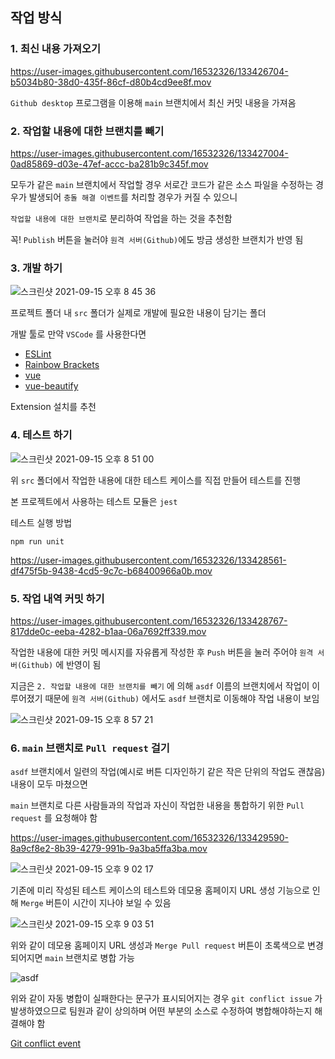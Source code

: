 ## 작업 방식

### 1. 최신 내용 가져오기

https://user-images.githubusercontent.com/16532326/133426704-b5034b80-38d0-435f-86cf-d80b4cd9ee8f.mov

`Github desktop` 프로그램을 이용해 `main` 브랜치에서 최신 커밋 내용을 가져옴

### 2. 작업할 내용에 대한 브랜치를 빼기

https://user-images.githubusercontent.com/16532326/133427004-0ad85869-d03e-47ef-accc-ba281b9c345f.mov

모두가 같은 `main` 브랜치에서 작업할 경우 서로간 코드가 같은 소스 파일을 수정하는 경우가 발생되어 `충돌 해결 이벤트`를 처리할 경우가 커질 수 있으니 

`작업할 내용에 대한 브랜치`로 분리하여 작업을 하는 것을 추천함

꼭! `Publish` 버튼을 눌러야 `원격 서버(Github)`에도 방금 생성한 브랜치가 반영 됨

### 3. 개발 하기

![스크린샷 2021-09-15 오후 8 45 36](https://user-images.githubusercontent.com/16532326/133427674-c4c6b6ee-18f1-4931-80f8-ac409a8fc414.png)

프로젝트 폴더 내 `src` 폴더가 실제로 개발에 필요한 내용이 담기는 폴더

개발 툴로 만약 `VSCode` 를 사용한다면

- [ESLint](https://marketplace.visualstudio.com/items?itemName=dbaeumer.vscode-eslint)
- [Rainbow Brackets](https://marketplace.visualstudio.com/items?itemName=2gua.rainbow-brackets)
- [vue](https://marketplace.visualstudio.com/items?itemName=jcbuisson.vue)
- [vue-beautify](https://marketplace.visualstudio.com/items?itemName=peakchen90.vue-beautify)

Extension 설치를 추천

### 4. 테스트 하기

![스크린샷 2021-09-15 오후 8 51 00](https://user-images.githubusercontent.com/16532326/133428299-3eb482cf-6306-4b41-b32d-95dbe71b426a.png)

위 `src` 폴더에서 작업한 내용에 대한 테스트 케이스를 직접 만들어 테스트를 진행

본 프로젝트에서 사용하는 테스트 모듈은 `jest`

테스트 실행 방법

```
npm run unit
```

https://user-images.githubusercontent.com/16532326/133428561-df475f5b-9438-4cd5-9c7c-b68400966a0b.mov

### 5. 작업 내역 커밋 하기

https://user-images.githubusercontent.com/16532326/133428767-817dde0c-eeba-4282-b1aa-06a7692ff339.mov

작업한 내용에 대한 커밋 메시지를 자유롭게 작성한 후 `Push` 버튼을 눌러 주어야 `원격 서버(Github)` 에 반영이 됨

지금은 `2. 작업할 내용에 대한 브랜치를 빼기` 에 의해 `asdf` 이름의 브랜치에서 작업이 이루어졌기 때문에 `원격 서버(Github)` 에서도 `asdf` 브랜치로 이동해야 작업 내용이 보임

![스크린샷 2021-09-15 오후 8 57 21](https://user-images.githubusercontent.com/16532326/133429119-58f21e73-2aa3-409f-9920-7340d7d6e27f.png)

### 6. `main` 브랜치로 `Pull request` 걸기

`asdf` 브랜치에서 일련의 작업(예시로 버튼 디자인하기 같은 작은 단위의 작업도 괜찮음) 내용이 모두 마쳤으면 

`main` 브랜치로 다른 사람들과의 작업과 자신이 작업한 내용을 통합하기 위한 `Pull request` 를 요청해야 함

https://user-images.githubusercontent.com/16532326/133429590-8a9cf8e2-8b39-4279-991b-9a3ba5ffa3ba.mov

![스크린샷 2021-09-15 오후 9 02 17](https://user-images.githubusercontent.com/16532326/133429779-d5ac1703-6c65-43f9-b331-84d0e993968a.png)

기존에 미리 작성된 테스트 케이스의 테스트와 데모용 홈페이지 URL 생성 기능으로 인해 `Merge` 버튼이 시간이 지나야 보일 수 있음

![스크린샷 2021-09-15 오후 9 03 51](https://user-images.githubusercontent.com/16532326/133429993-871b1a3b-1d6a-4692-b713-55d9b6f30efa.png)

위와 같이 데모용 홈페이지 URL 생성과 `Merge Pull request` 버튼이 초록색으로 변경되어지면 `main` 브랜치로 병합 가능

![asdf](https://images.velog.io/post-images/dooreplay/6a424fa0-e281-11e9-9cc9-c52279a372a5/image.png)

위와 같이 자동 병합이 실패한다는 문구가 표시되어지는 경우 `git conflict issue` 가 발생하였으므로 팀원과 같이 상의하며 어떤 부분의 소스로 수정하여 병합해야하는지 해결해야 함

[Git conflict event](https://github.com/foodsns/Frontend/pull/109#issuecomment-955139898)
